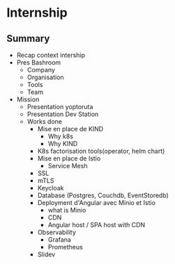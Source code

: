# Internship

## Summary

- Recap context intership
- Pres Bashroom
  - Company
  - Organisation
  - Tools
  - Team
- Mission
  - Presentation yoptoruta
  - Presentation Dev Station
  - Works done
    - Mise en place de KIND
      - Why k8s
      - Why KIND
    - K8s factorisation tools(operator, helm chart)
    - Mise en place de Istio
      - Service Mesh
    - SSL
    - mTLS
    - Keycloak
    - Database (Postgres, Couchdb, EventStoredb)
    - Deployment d'Angular avec Minio et Istio
      - what is Minio
      - CDN
      - Angular host / SPA host with CDN
    - Observability
      - Grafana
      - Prometheus
    - Slidev

